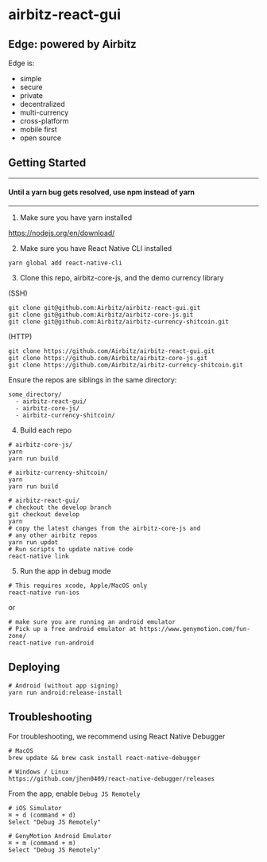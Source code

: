 # airbitz-react-gui

## Edge: powered by Airbitz

Edge is:
- simple
- secure
- private
- decentralized
- multi-currency
- cross-platform
- mobile first
- open source

## Getting Started

_____
#### Until a **yarn** bug gets resolved, use **npm** instead of yarn
_____

1. Make sure you have yarn installed

  https://nodejs.org/en/download/

2. Make sure you have React Native CLI installed

  `yarn global add react-native-cli`

3. Clone this repo, airbitz-core-js, and the demo currency library

  (SSH)
  ```
  git clone git@github.com:Airbitz/airbitz-react-gui.git
  git clone git@github.com:Airbitz/airbitz-core-js.git
  git clone git@github.com:Airbitz/airbitz-currency-shitcoin.git
  ```

  (HTTP)
  ```
  git clone https://github.com/Airbitz/airbitz-react-gui.git
  git clone https://github.com/Airbitz/airbitz-core-js.git
  git clone https://github.com/Airbitz/airbitz-currency-shitcoin.git
  ```

  Ensure the repos are siblings in the same directory:
  ```
  some_directory/
    - airbitz-react-gui/
    - airbitz-core-js/
    - airbitz-currency-shitcoin/
  ```

4. Build each repo
  ```
  # airbitz-core-js/
  yarn
  yarn run build
  ```
  ```
  # airbitz-currency-shitcoin/
  yarn
  yarn run build
  ```
  ```
  # airbitz-react-gui/
  # checkout the develop branch
  git checkout develop
  yarn
  # copy the latest changes from the airbitz-core-js and
  # any other airbitz repos
  yarn run updot
  # Run scripts to update native code
  react-native link
  ```

5. Run the app in debug mode
```
# This requires xcode, Apple/MacOS only
react-native run-ios
```
or
```
# make sure you are running an android emulator
# Pick up a free android emulator at https://www.genymotion.com/fun-zone/
react-native run-android
```

## Deploying

```
# Android (without app signing)
yarn run android:release-install
```

## Troubleshooting

For troubleshooting, we recommend using React Native Debugger
```
# MacOS
brew update && brew cask install react-native-debugger
```

```
# Windows / Linux
https://github.com/jhen0409/react-native-debugger/releases
```

From the app, enable `Debug JS Remotely`
```
# iOS Simulator
⌘ + d (command + d)
Select "Debug JS Remotely"
```
```
# GenyMotion Android Emulator
⌘ + m (command + m)
Select "Debug JS Remotely"
```
